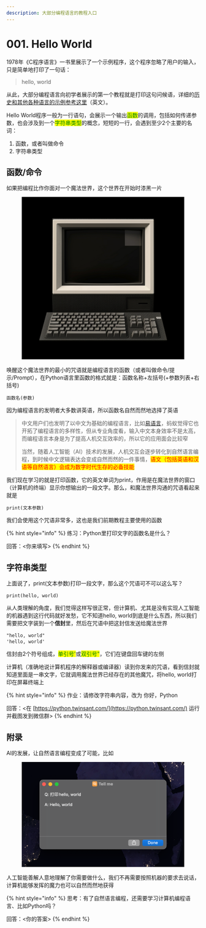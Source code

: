 ```yaml
---
description: 大部分编程语言的教程入口
---
```


# 001. Hello World

1978年《C程序语言》一书里展示了一个示例程序，这个程序忽略了用户的输入，只是简单地打印了一句话：

> hello, world

从此，大部分编程语言向初学者展示的第一个教程就是打印这句问候语，详细的[历史和其他各种语言的示例参考这里](https://en.wikipedia.org/wiki/%22Hello,\_World!%22\_program)（英文）。

Hello World程序一般为一行语句，会展示一个输出<mark style="color:green;">函数</mark>的调用，包括如何传递参数，也会涉及到一个<mark style="color:green;">字符串类型</mark>的概念，短短的一行，会遇到至少2个主要的名词：

1. 函数，或者叫做命令
2. 字符串类型

## 函数/命令

如果把编程比作你面对一个魔法世界，这个世界在开始时漆黑一片

<figure><img src=".gitbook/assets/image (1) (2).png" alt=""><figcaption></figcaption></figure>

唤醒这个魔法世界的最小的咒语就是编程语言的函数（或者叫做命令/提示/Prompt），在Python语言里函数的格式就是：函数名称+左括号(+参数列表+右括号)

```
函数名(参数)
```

因为编程语言的发明者大多数讲英语，所以函数名自然而然地选择了英语

> 中文用户们也发明了以中文为基础的编程语言，比如[易语言](https://www.dywt.com.cn/)，蚂蚁觉得它也开拓了编程语言的多样性，但从专业角度看，输入中文本身效率不是太高，而编程语言本身是为了提高人机交互效率的，所以它的应用面会比较窄
>
> 当然，随着人工智能（AI）技术的发展，人机交互会逐步转化到自然语言编程，到时候中文逻辑表达会变成自然而然的一件事情，<mark style="color:red;">语文（包括英语和汉语等自然语言）会成为数字时代生存的必备技能</mark>

我们现在学习的就是打印函数，它的英文单词为print，作用是在魔法世界的窗口（计算机的终端）显示你想输出的一段文字。那么，和魔法世界沟通的咒语看起来就是

```
print(文本参数)
```

我们会使用这个咒语非常多，这也是我们前期教程主要使用的函数

{% hint style="info" %}
练习：Python里打印文字的函数名是什么？

回答：<你来填写>
{% endhint %}

## 字符串类型

上面说了，print(文本参数)打印一段文字，那么这个咒语可不可以这么写？

```
print(hello, world)
```

从人类理解的角度，我们觉得这样写很正常，但计算机、尤其是没有实现人工智能的机器遇到这行代码就好发愁，它不知道hello, world到底是什么东西，所以我们需要把文字装到一个**信封**里，然后在咒语中把这封信发送给魔法世界

```
"hello, world"
'hello, world'
```

信封由2个符号组成，<mark style="color:green;">单引号'</mark>或<mark style="color:green;">双引号"</mark>，它们在键盘回车键的左侧

计算机（准确地说计算机程序的解释器或编译器）读到你发来的咒语，看到信封就知道里面是一串文字，它就调用魔法世界已经存在的其他魔咒，将hello, world打印在屏幕终端上

{% hint style="info" %}
作业：请修改字符串内容，改为 你好，Python

回答：<在 [https://python.twinsant.com/](https://python.twinsant.com/) 运行并截图发到微信群>
{% endhint %}

## 附录

AI的发展，让自然语言编程变成了可能，比如

<figure><img src=".gitbook/assets/image (2) (3).png" alt=""><figcaption></figcaption></figure>

人工智能善解人意地理解了你需要做什么，我们不再需要按照机器的要求去说话，计算机能够发挥的魔力也可以自然而然地获得

{% hint style="info" %}
思考：有了自然语言编程，还需要学习计算机编程语言、比如Python吗？

回答：<你的答案>
{% endhint %}
